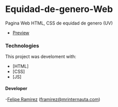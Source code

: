 # Equidad-de-genero-Web
Pagina Web HTML, CSS de equidad de genero (UV)
* [Preview](https://mrinternauta.github.io/Equidad-de-genero-Web/)

### Technologies

This project was develoment with:

* [HTML]
* [CSS]
* [JS]


#### Developer 
-[Felipe Ramirez](https://mrinternauta.com)  (framirez@mrinternauta.com)

